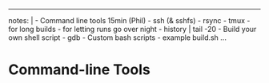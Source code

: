 
---
notes: |
    - Command line tools 15min (Phil)
      - ssh (& sshfs)
      - rsync
      - tmux
        - for long builds
        - for letting runs go over night
      - history | tail -20
        - Build your own shell script
      - gdb
      - Custom bash scripts
        - example build.sh
...

# Command-line Tools

##

###
